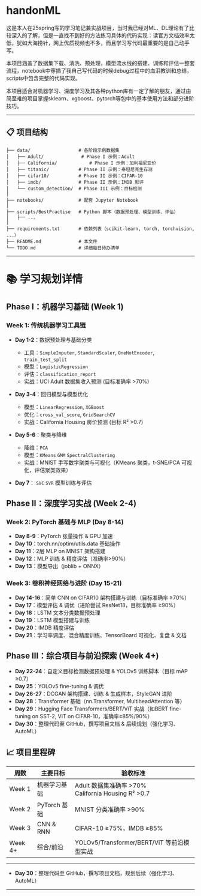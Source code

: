 # handonML
这是本人在25spring写的学习笔记兼实战项目，当时我已经对ML、DL理论有了比较深入的了解，但是一直找不到好的方法练习具体的代码实现：读官方文档效率太低，犹如大海捞针，网上优质视频也不多，而且学习写代码最重要的是自己动手写。  

本项目涵盖了数据集下载、清洗、预处理，模型流水线的搭建、训练和评估一整套流程，notebook中穿插了我自己写代码的时候debug过程中的血泪教训和总结，scripts中包含完整的代码实现。  

本项目适合对机器学习、深度学习及其各种python库有一定了解的朋友，通过由简至难的项目掌握sklearn、xgboost、pytorch等包中的基本使用方法和部分进阶技巧。

---

## 📋 项目结构

```text
├── data/                  # 各阶段示例数据集
│   ├── Adult/              # Phase I 示例：Adult
│   ├── California/            # Phase I 示例：加利福尼亚价
│   ├── titanic/           # Phase II 示例：泰坦尼克生存测
│   ├── cifar10/           # Phase II 示例：CIFAR-10
│   ├── imdb/              # Phase II 示例：IMDB 影评
│   └── custom_detection/  # Phase III 示例：目标检测
│
├── notebooks/             # 配套 Jupyter Notebook
│
├── scripts/BestPractise   # Python 脚本（数据预处理、模型训练、评估）
│   ├── ...           
│
├── requirements.txt       # 依赖列表（scikit-learn, torch, torchvision, ...）
├── README.md              # 本文件
└── TODO.md                # 详细每日待办清单
```

---


# 📚 学习规划详情

## Phase I：机器学习基础 (Week 1)

### Week 1: 传统机器学习工具链
* **Day 1-2**：数据预处理与基础分类
  * 工具：`SimpleImputer`, `StandardScaler`, `OneHotEncoder`, `train_test_split`
  * 模型：`LogisticRegression`
  * 评估：`classification_report`
  * 实战：UCI Adult 数据集收入预测 (目标准确率 >70%)

* **Day 3-4**：回归模型与模型优化
  * 模型：`LinearRegression`, ``XGBoost``
  * 优化：`cross_val_score`, `GridSearchCV`
  * 实战：California Housing 房价预测 (目标 R² >0.7)

* **Day 5-6**：聚类与降维
  * 降维：`PCA`
  * 模型：`KMeans` `GMM` `SpectralClustering`
  * 实战：MNIST 手写数字聚类与可视化（KMeans 聚类，t-SNE/PCA 可视化，评估聚类效果）
  
* **Day 7**： `SVC` `SVR` 模型训练与评估

## Phase II：深度学习实战 (Week 2-4)

### Week 2: PyTorch 基础与 MLP (Day 8-14)
* **Day 8-9**：PyTorch 张量操作 & GPU 加速
* **Day 10**：torch.nn/optim/utils.data 基础操作
* **Day 11**：2层 MLP on MNIST 架构搭建
* **Day 12**：MLP 训练 & 精度评估（准确率>90%）
* **Day 13**：模型导出（joblib + ONNX）

### Week 3: 卷积神经网络与进阶 (Day 15-21)
* **Day 14-16**：简单 CNN on CIFAR10 架构搭建与训练（目标准确率 ≥70%）
* **Day 17**：模型评估 & 调优（进阶尝试 ResNet18，目标准确率 ≥90%）
* **Day 18**：LSTM 文本分类数据预处理
* **Day 19**：LSTM 模型搭建与训练
* **Day 20**：IMDB 精度评估
* **Day 21**：学习率调度、混合精度训练、TensorBoard 可视化、复盘 & 文档

## Phase III：综合项目与前沿探索 (Week 4+)

* **Day 22-24**：自定义目标检测数据预处理 & YOLOv5 训练脚本（目标 mAP ≥0.7）
* **Day 25**：YOLOv5 fine-tuning & 调优
* **Day 26-27**：DCGAN 架构搭建、训练 & 生成样本，StyleGAN 进阶
* **Day 28**：Transformer 基础（nn.Transformer, MultiheadAttention 等）
* **Day 29**：Hugging Face Transformers/BERT/ViT 实战（如BERT fine-tuning on SST-2, ViT on CIFAR-10，准确率≥85%/90%）
* **Day 30**：整理代码至 GitHub，撰写项目文档 & 后续规划（强化学习、AutoML）

## 📈 项目里程碑

| 周数  | 主要目标 | 验收标准 |
|-------|---------|----------|
| Week 1 | 机器学习基础 | Adult 数据集准确率 >70%<br>California Housing R² >0.7 |
| Week 2 | PyTorch 基础 | MNIST 分类准确率 >90% |
| Week 3 | CNN & RNN | CIFAR-10 ≥75%，IMDB ≥85% |
| Week 4+ | 综合/前沿 | YOLOv5/Transformer/BERT/ViT 等前沿模型实战 |

---

- **Day 30**：整理代码至 GitHub，撰写项目文档，规划后续（强化学习、AutoML） 

---
